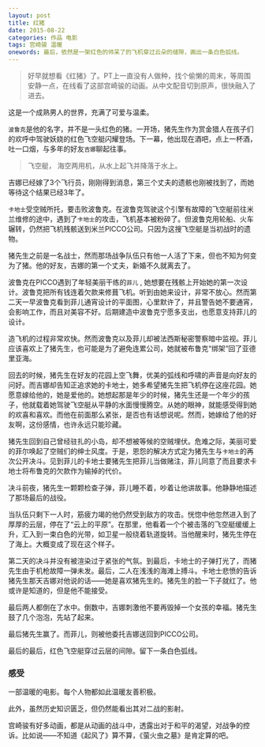 ```yaml
---
layout: post
title: 红猪
date: 2015-08-22
categories: 作品 电影
tags: 宫崎骏 温暖
onewords: 最后，依然是一架红色的帅呆了的飞机穿过云朵的缝隙，画出一条白色弧线。
---
```

> 好早就想看《红猪》了。PT上一直没有人做种，找个偷懒的周末，等周围安静一点，在线看了这部宫崎骏的动画。从中文配音切到原声，很快融入了进去。

这是一个成熟男人的世界，充满了可爱与温柔。

`波鲁克`是他的名字，并不是一头红色的猪。一开场，猪先生作为赏金猎人在孩子们的欢呼中驾驶妖娆的红色飞空艇闪耀登场。下一幕，他出现在酒吧，点上一杯酒，吐一口烟，与多年的好友`吉娜`聊起往事。

> 飞空艇， 海空两用机，从水上起飞并降落于水上。

吉娜已经嫁了3个飞行员，刚刚得到消息，第三个丈夫的遗骸也刚被找到了，而她等待这个结果已经3年了。

`卡地士`受空贼所托，要击败波鲁克。在波鲁克驾驶这个引擎有故障的飞空艇前往米兰维修的途中，遇到了`卡地士`的攻击，飞机基本被粉碎了。但波鲁克用轮船、火车辗转，仍然把飞机残骸送到米兰PICCO公司。只因为这搜飞空艇是当初战时的遗物。

猪先生之前是一名战士，然而那场战争队伍只有他一人活了下来，但也不知为何变为了猪。他的好友，吉娜的第一个丈夫，新婚不久就离去了。

波鲁克在PICCO遇到了年轻美丽干练的`菲儿` , 她想要在残骸上开始她的第一次设计。波鲁克把所有钱连着欠款来修葺飞机。听到由她来设计，非常不放心。然而第二天一早波鲁克看到菲儿通宵设计的平面图，心里默许了，并且警告她不要通宵，会影响工作，而且对美容不好。后期建造中波鲁克宁愿多支出，也愿意支持菲儿的设计。

造飞机的过程非常欢快。然而波鲁克以及菲儿却被法西斯秘密警察暗中监视。菲儿应该喜欢上了猪先生，也可能是为了避免连累公司，她就被布鲁克“绑架”回了亚德里亚海。

回去的时候，猪先生在好友的花园上空飞舞，优美的弧线和呼啸的声音是向好友的问好。而吉娜却告知正追求她的卡地士，她多希望猪先生把飞机停在这座花园。她愿意嫁给他的，她是爱他的。她想起那是年少的时候，猪先生还是一个年少的孩子，他就载着她驾驶飞空艇从平静的水面慢慢腾空。从她的眼神，就能感受得到她的欢喜和喜欢。而他在前面那么紧张，是否也有话想说呢。然而，她嫁给了他的好友啊，这份感情，也许永远只能珍藏。

猪先生回到自己曾经驻扎的小岛，却不想被等候的空贼埋伏。危难之际，美丽可爱的菲尔唤起了空贼们的绅士风度。于是，恩怨的解决方式定为猪先生与`卡地士`的再次公开决斗。见到菲儿的卡地士要猪先生把菲儿当做赌注，菲儿同意了而且要求卡地士将布鲁克的欠款作为输掉的代价。

决斗前夜，猪先生一颗颗检查子弹，菲儿睡不着，吵着让他讲故事。他静静地描述了那场最后的战役。

当队伍只剩下一人时，筋疲力竭的他仍然受到敌方的攻击。恍惚中他忽然进入到了厚厚的云层，停在了“云上的平原”。在那里，他看着一个个被击落的飞空艇缓缓上升，汇入到一束白色的光带，如卫星一般绕着轨道旋转。当他醒来时，猪先生停在了海上。大概变成了现在这个样子。

第二天的决斗并没有被渲染过于紧张的气氛。到最后，卡地士的子弹打光了，而猪先生由于机枪故障一弹未发。最后，二人在浅浅的海滩上搏斗。卡地士悲愤的告诉猪先生那天吉娜对他说的话——她是喜欢猪先生的。猪先生的脸一下子就红了。他或许是知道的，但是他不能接受。

最后两人都倒在了水中。倒数中，吉娜刺激他不要再毁掉一个女孩的幸福。猪先生鼓了几个泡泡，先站了起来。

最后猪先生赢了。而菲儿，则被他委托吉娜送回到PICCO公司。

最后的最后，红色飞空艇穿过云层的间隙。留下一条白色弧线。

### 感受

一部温暖的电影。每个人物都如此温暖友善积极。

此外，虽然历史知识匮乏，但仍然能看出其对二战的影射。

宫崎骏有好多动画，都是从动画的战斗中，透露出对于和平的渴望，对战争的控诉。比如说——不知道《起风了》算不算，《萤火虫之墓》是肯定算的吧。



